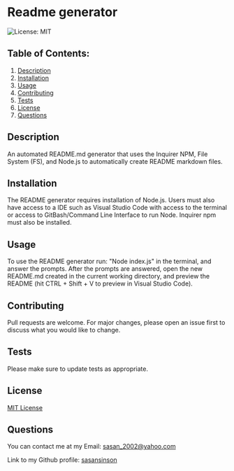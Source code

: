 # Readme generator
  ![License: MIT](https://img.shields.io/badge/License-MIT-yellow.svg)
  ## Table of Contents:
  1. [Description](#Description) 
  2. [Installation](#Installation)
  3. [Usage](#Usage)  
  4. [Contributing](#Contributing)
  5. [Tests](#Tests)
  6. [License](#License)
  7. [Questions](#Questions)
  
## Description
An automated README.md generator that uses the Inquirer NPM, File System (FS), and Node.js to automatically create README markdown files. 
## Installation
The README generator requires installation of Node.js. Users must also have access to a IDE such as Visual Studio Code with access to the terminal or access to GitBash/Command Line Interface to run Node. Inquirer npm must also be installed.
## Usage
To use the README generator run: "Node index.js" in the terminal, and answer the prompts. After the prompts are answered, open the new README.md created in the current working directory, and preview the README (hit CTRL + Shift + V to preview in Visual Studio Code).
## Contributing
Pull requests are welcome. For major changes, please open an issue first to discuss what you would like to change.
## Tests
Please make sure to update tests as appropriate.
## License
[MIT License](https://opensource.org/licenses/MIT)
## Questions
You can contact me at my Email: sasan_2002@yahoo.com

Link to my Github profile: [sasansinson](https://github.com/sasansinson)